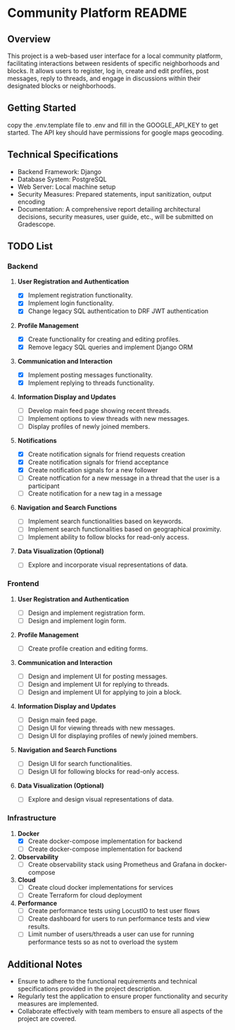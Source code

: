# Community Platform README

## Overview

This project is a web-based user interface for a local community platform, facilitating interactions between residents of specific neighborhoods and blocks. It allows users to register, log in, create and edit profiles, post messages, reply to threads, and engage in discussions within their designated blocks or neighborhoods.

## Getting Started

copy the .env.template file to .env and fill in the GOOGLE_API_KEY to get started. The API key should have permissions for google maps geocoding.

## Technical Specifications

- Backend Framework: Django
- Database System: PostgreSQL
- Web Server: Local machine setup
- Security Measures: Prepared statements, input sanitization, output encoding
- Documentation: A comprehensive report detailing architectural decisions, security measures, user guide, etc., will be submitted on Gradescope.

## TODO List

### Backend

1. **User Registration and Authentication**

   - [x] Implement registration functionality.
   - [x] Implement login functionality.
   - [x] Change legacy SQL authentication to DRF JWT authentication

2. **Profile Management**

   - [x] Create functionality for creating and editing profiles.
   - [x] Remove legacy SQL queries and implement Django ORM

3. **Communication and Interaction**

   - [x] Implement posting messages functionality.
   - [x] Implement replying to threads functionality.

4. **Information Display and Updates**

   - [ ] Develop main feed page showing recent threads.
   - [ ] Implement options to view threads with new messages.
   - [ ] Display profiles of newly joined members.

5. **Notifications**

   - [x] Create notification signals for friend requests creation
   - [x] Create notification signals for friend acceptance
   - [x] Create notification signals for a new follower
   - [ ] Create notfication for a new message in a thread that the user is a participant
   - [ ] Create notification for a new tag in a message

6. **Navigation and Search Functions**

   - [ ] Implement search functionalities based on keywords.
   - [ ] Implement search functionalities based on geographical proximity.
   - [ ] Implement ability to follow blocks for read-only access.

7. **Data Visualization (Optional)**
   - [ ] Explore and incorporate visual representations of data.

### Frontend

1. **User Registration and Authentication**
   - [ ] Design and implement registration form.
   - [ ] Design and implement login form.
2. **Profile Management**
   - [ ] Create profile creation and editing forms.
3. **Communication and Interaction**
   - [ ] Design and implement UI for posting messages.
   - [ ] Design and implement UI for replying to threads.
   - [ ] Design and implement UI for applying to join a block.
4. **Information Display and Updates**

   - [ ] Design main feed page.
   - [ ] Design UI for viewing threads with new messages.
   - [ ] Design UI for displaying profiles of newly joined members.

5. **Navigation and Search Functions**
   - [ ] Design UI for search functionalities.
   - [ ] Design UI for following blocks for read-only access.
6. **Data Visualization (Optional)**
   - [ ] Explore and design visual representations of data.

### Infrastructure

1. **Docker**
   - [x] Create docker-compose implementation for backend
   - [ ] Create docker-compose implementation for backend
2. **Observability**
   - [ ] Create observability stack using Prometheus and Grafana in docker-compose
3. **Cloud**
   - [ ] Create cloud docker implementations for services
   - [ ] Create Terraform for cloud deployment
4. **Performance**
   - [ ] Create performance tests using LocustIO to test user flows
   - [ ] Create dashboard for users to run performance tests and view results.
   - [ ] Limit number of users/threads a user can use for running performance tests so as not to overload the system

## Additional Notes

- Ensure to adhere to the functional requirements and technical specifications provided in the project description.
- Regularly test the application to ensure proper functionality and security measures are implemented.
- Collaborate effectively with team members to ensure all aspects of the project are covered.
